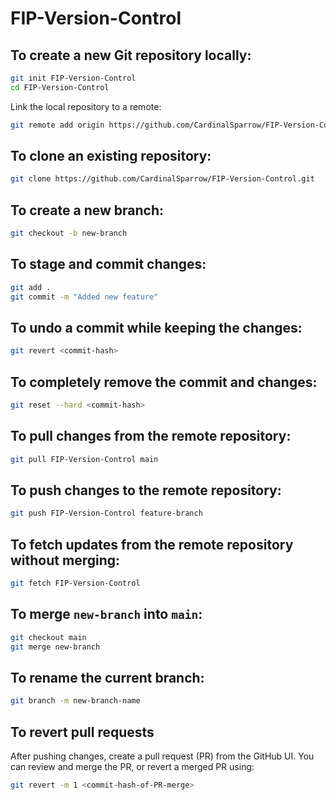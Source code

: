 # FIP-Version-Control

## To create a new Git repository locally:
```bash
git init FIP-Version-Control
cd FIP-Version-Control
```

Link the local repository to a remote:
```bash
git remote add origin https://github.com/CardinalSparrow/FIP-Version-Control.git
```
## To clone an existing repository:
```bash
git clone https://github.com/CardinalSparrow/FIP-Version-Control.git
```

## To create a new branch:
```bash
git checkout -b new-branch
```

## To stage and commit changes:
```bash
git add .
git commit -m "Added new feature"
```

## To undo a commit while keeping the changes:
```bash
git revert <commit-hash>
```

## To completely remove the commit and changes:
```bash
git reset --hard <commit-hash>
```

## To pull changes from the remote repository:
```bash
git pull FIP-Version-Control main
```

## To push changes to the remote repository:
```bash
git push FIP-Version-Control feature-branch
```

## To fetch updates from the remote repository without merging:
```bash
git fetch FIP-Version-Control
```

## To merge `new-branch` into `main`:
```bash
git checkout main
git merge new-branch
```

## To rename the current branch:
```bash
git branch -m new-branch-name
```

## To revert pull requests
After pushing changes, create a pull request (PR) from the GitHub UI. You can review and merge the PR, or revert a merged PR using:
```bash
git revert -m 1 <commit-hash-of-PR-merge>
```
